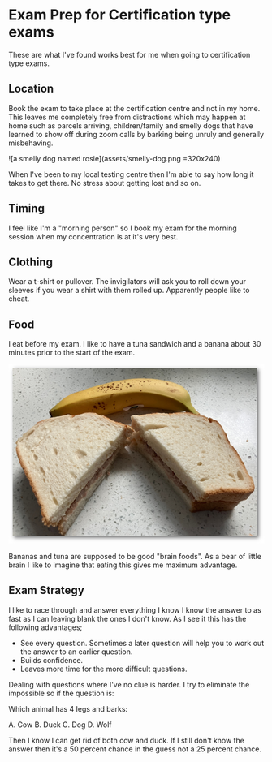 # Exam Prep for Certification type exams
These are what I've found works best for me when going to certification type exams.

## Location
Book the exam to take place at the certification centre and not in my home. This leaves me completely free from distractions which may happen at home such as parcels arriving, children/family and smelly dogs that have learned to show off during zoom calls by barking being unruly and generally misbehaving.

![a smelly dog named rosie](assets/smelly-dog.png =320x240)

When I've been to my local testing centre then I'm able to say how long it takes to get there. No stress about getting lost and so on.

## Timing
I feel like I'm a "morning person" so I book my exam for the morning session when my concentration is at it's very best.

## Clothing
Wear a t-shirt or pullover. The invigilators will ask you to roll down your sleeves if you wear a shirt with them rolled up. Apparently people like to cheat.

## Food
I eat before my exam. I like to have a tuna sandwich and a banana about 30 minutes prior to the start of the exam. 

![a tuna sandwich and a banana](assets/tuna-sandwich-banana.png)

Bananas and tuna are supposed to be good "brain foods". As a bear of little brain I like to imagine that eating this gives me maximum advantage.

## Exam Strategy
I like to race through and answer everything I know I know the answer to as fast as I can leaving blank the ones I don't know. As I see it this has the following advantages;

- See every question. Sometimes a later question will help you to work out the answer to an earlier question.
- Builds confidence.
- Leaves more time for the more difficult questions.

Dealing with questions where I've no clue is harder. I try to eliminate the impossible so if the question is:

Which animal has 4 legs and barks:

A. Cow
B. Duck
C. Dog
D. Wolf

Then I know I can get rid of both cow and duck. If I still don't know the answer then it's a 50 percent chance in the guess not a 25 percent chance.
